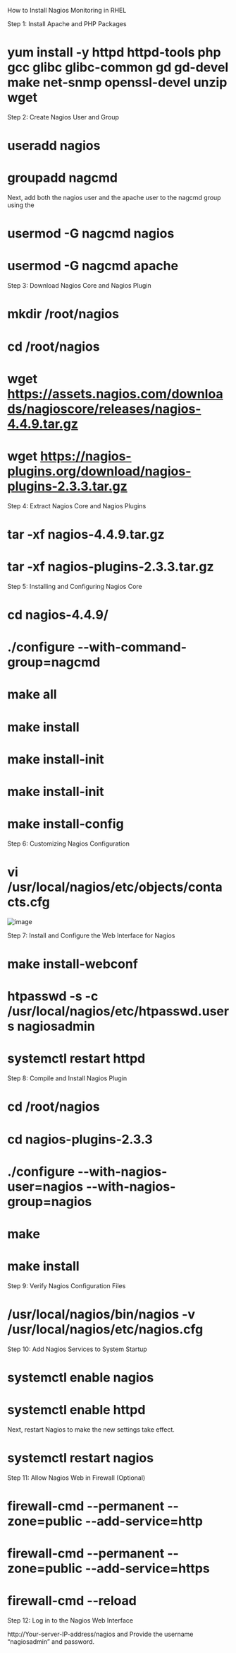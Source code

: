 How to Install Nagios Monitoring in RHEL

Step 1: Install Apache and PHP Packages

# yum install -y httpd httpd-tools php gcc glibc glibc-common gd gd-devel make net-snmp openssl-devel unzip wget
Step 2: Create Nagios User and Group
# useradd nagios
# groupadd nagcmd
Next, add both the nagios user and the apache user to the nagcmd group using the
# usermod -G nagcmd nagios
# usermod -G nagcmd apache

Step 3: Download Nagios Core and Nagios Plugin
# mkdir /root/nagios
# cd /root/nagios

# wget https://assets.nagios.com/downloads/nagioscore/releases/nagios-4.4.9.tar.gz
# wget https://nagios-plugins.org/download/nagios-plugins-2.3.3.tar.gz

Step 4: Extract Nagios Core and Nagios Plugins

# tar -xf nagios-4.4.9.tar.gz
# tar -xf nagios-plugins-2.3.3.tar.gz

Step 5: Installing and Configuring Nagios Core

# cd nagios-4.4.9/
# ./configure --with-command-group=nagcmd

# make all
# make install
# make install-init
# make install-init
# make install-config
Step 6: Customizing Nagios Configuration
# vi /usr/local/nagios/etc/objects/contacts.cfg
![image](https://github.com/kolleyvenkatesh/DevOpsNagios/assets/59635638/5b5193eb-62e1-4eda-ac34-3a3113aad04d)

Step 7: Install and Configure the Web Interface for Nagios
# make install-webconf
# htpasswd -s -c /usr/local/nagios/etc/htpasswd.users nagiosadmin
# systemctl restart httpd
Step 8: Compile and Install Nagios Plugin
# cd /root/nagios
# cd nagios-plugins-2.3.3
# ./configure --with-nagios-user=nagios --with-nagios-group=nagios
# make
# make install

Step 9: Verify Nagios Configuration Files
# /usr/local/nagios/bin/nagios -v /usr/local/nagios/etc/nagios.cfg
Step 10: Add Nagios Services to System Startup
# systemctl enable nagios
# systemctl enable httpd
Next, restart Nagios to make the new settings take effect.

# systemctl restart nagios

Step 11: Allow Nagios Web in Firewall (Optional)

# firewall-cmd --permanent --zone=public --add-service=http
# firewall-cmd --permanent --zone=public --add-service=https
# firewall-cmd --reload

Step 12: Log in to the Nagios Web Interface

http://Your-server-IP-address/nagios and Provide the username “nagiosadmin” and password.




